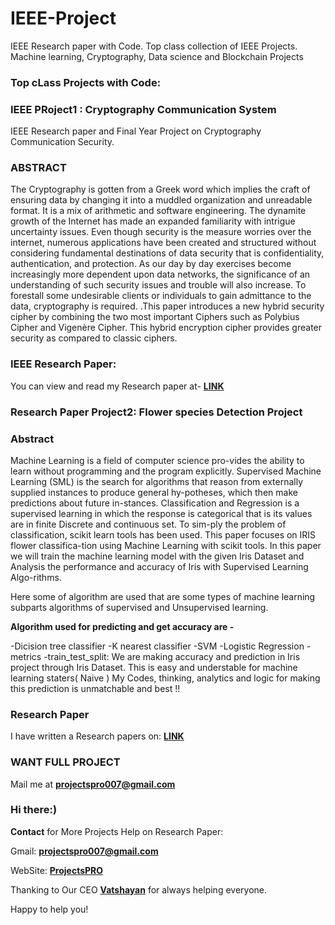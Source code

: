 # IEEE-Project
IEEE Research paper with Code. Top class collection of IEEE Projects. Machine learning, Cryptography, Data science and Blockchain Projects


### Top cLass Projects with Code:

### IEEE PRoject1 : Cryptography Communication System

IEEE Research paper and Final Year Project on Cryptography Communication Security.

### ABSTRACT 

The Cryptography is gotten from a Greek word which implies the craft of ensuring data by changing it into a muddled organization and unreadable format. It is a mix of arithmetic and software engineering. The dynamite growth of the Internet has made an expanded familiarity with intrigue uncertainty issues. Even though security is the measure worries over the internet, numerous applications have been created and structured without considering fundamental destinations of data security that is confidentiality, authentication, and protection. As our day by day exercises become increasingly more dependent upon data networks, the significance of an understanding of such security issues and trouble will also increase. To forestall some undesirable clients or individuals to gain admittance to the data, cryptography is required. .This paper introduces a new hybrid security cipher by combining the two most important Ciphers such as Polybius Cipher and Vigenère Cipher. This hybrid encryption cipher provides greater security as compared to classic ciphers.

### IEEE Research Paper: 

You can view and read my Research paper at- **[LINK](https://ieeexplore.ieee.org/document/9199997)** 

### Research Paper Project2: Flower species Detection Project

### Abstract
Machine Learning is a field of computer science pro-vides the ability to learn without programming and the program explicitly. Supervised Machine Learning (SML) is the search for algorithms that reason from externally supplied instances to produce general hy-potheses, which then make predictions about future in-stances. Classification and Regression is a supervised learning in which the response is categorical that is its values are in finite Discrete and continuous set. To sim-ply the problem of classification, scikit learn tools has been used. This paper focuses on IRIS flower classifica-tion using Machine Learning with scikit tools. In this paper we will train the machine learning model with the given Iris Dataset and Analysis the performance and accuracy of Iris with Supervised Learning Algo-rithms.

Here some of algorithm are used that are some types of machine learning subparts algorithms of supervised and Unsupervised learning.

**Algorithm used for predicting and get accuracy are -**

-Dicision tree classifier
-K nearest classifier
-SVM
-Logistic Regression
-metrics
-train_test_split: We are making accuracy and prediction in Iris project through Iris Dataset. This is easy and understable for machine learning staters( Naive ) My Codes, thinking, analytics and logic for making this prediction is unmatchable and best !!

### Research Paper
I have written a Research papers on: **[LINK]( http://ijirt.org/Article?manuscript=147862)**

### WANT FULL PROJECT
Mail me at **projectspro007@gmail.com** 


### Hi there:) 

**Contact** for More Projects Help on Research Paper:

Gmail: **projectspro007@gmail.com**

WebSite: **[ProjectsPRO](https://projectspro.in/)**

Thanking to Our CEO **[Vatshayan](https://github.com/Vatshayan)** for always helping everyone.

Happy to help you!
